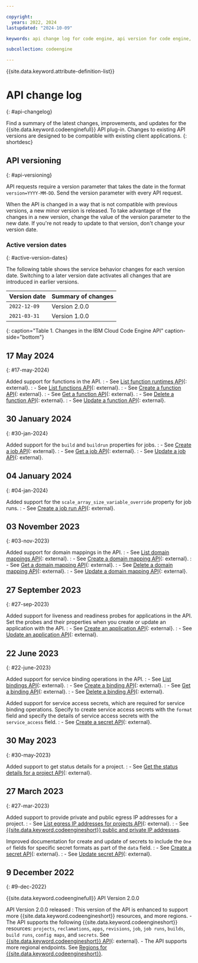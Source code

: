 ```yaml
---

copyright:
  years: 2022, 2024
lastupdated: "2024-10-09"

keywords: api change log for code engine, api version for code engine, change log for api in code engine, api history for code engine, change log, api version history

subcollection: codeengine

---
```


{{site.data.keyword.attribute-definition-list}}

# API change log
{: #api-changelog}

Find a summary of the latest changes, improvements, and updates for the {{site.data.keyword.codeenginefull}} API plug-in. Changes to existing API versions are designed to be compatible with existing client applications. 
{: shortdesc}

## API versioning
{: #api-versioning}

API requests require a version parameter that takes the date in the format `version=YYYY-MM-DD`. Send the version parameter with every API request.

When the API is changed in a way that is not compatible with previous versions, a new minor version is released. To take advantage of the changes in a new version, change the value of the version parameter to the new date. If you're not ready to update to that version, don't change your version date.

### Active version dates
{: #active-version-dates}

The following table shows the service behavior changes for each version date. Switching to a later version date activates all changes that are introduced in earlier versions.

| Version date | Summary of changes |
|---|---|
|`2022-12-09`| Version 2.0.0 |
|`2021-03-31`| Version 1.0.0  |
{: caption="Table 1. Changes in the IBM Cloud Code Engine API" caption-side="bottom"} 

## 17 May 2024
{: #17-may-2024}

Added support for functions in the API.
:   - See [List function runtimes API](https://cloud.ibm.com/apidocs/codeengine/v2#list-function-runtimes){: external}.
:   - See [List functions API](https://cloud.ibm.com/apidocs/codeengine/v2#list-functions){: external}.
:   - See [Create a function API](https://cloud.ibm.com/apidocs/codeengine/v2#create-function){: external}.
:   - See [Get a function API](https://cloud.ibm.com/apidocs/codeengine/v2#get-function){: external}.
:   - See [Delete a function API](https://cloud.ibm.com/apidocs/codeengine/v2#delete-function){: external}.
:   - See [Update a function API](https://cloud.ibm.com/apidocs/codeengine/v2#update-function){: external}.

## 30 January 2024
{: #30-jan-2024}

Added support for the `build` and `buildrun` properties for jobs.
:   - See [Create a job API](https://cloud.ibm.com/apidocs/codeengine/v2#create-job){: external}.
:   - See [Get a job API](https://cloud.ibm.com/apidocs/codeengine/v2#get-job){: external}.
:   - See [Update a job API](https://cloud.ibm.com/apidocs/codeengine/v2#update-job){: external}.


## 04 January 2024
{: #04-jan-2024}

Added support for the `scale_array_size_variable_override` property for job runs.
:   - See [Create a job run API](https://cloud.ibm.com/apidocs/codeengine/v2#create-job-run){: external}.


## 03 November 2023
{: #03-nov-2023}

Added support for domain mappings in the API. 
:   - See [List domain mappings API](https://cloud.ibm.com/apidocs/codeengine/v2#list-domain-mappings){: external}.
:   - See [Create a domain mapping API](https://cloud.ibm.com/apidocs/codeengine/v2#create-domain-mapping){: external}.
:   - See [Get a domain mapping API](https://cloud.ibm.com/apidocs/codeengine/v2#get-domain-mapping){: external}.
:   - See [Delete a domain mapping API](https://cloud.ibm.com/apidocs/codeengine/v2#delete-domain-mapping){: external}.
:   - See [Update a domain mapping API](https://cloud.ibm.com/apidocs/codeengine/v2#update-domain-mapping){: external}.


## 27 September 2023
{: #27-sep-2023}

Added support for liveness and readiness probes for applications in the API. Set the probes and their properties when you create or update an application with the API.
:   - See [Create an application API](https://cloud.ibm.com/apidocs/codeengine/v2#create-app){: external}.
:   - See [Update an application API](https://cloud.ibm.com/apidocs/codeengine/v2#update-app){: external}.


## 22 June 2023
{: #22-june-2023}

Added support for service binding operations in the API.
:   - See [List bindings API](https://cloud.ibm.com/apidocs/codeengine/v2#list-bindings){: external}.
:   - See [Create a binding API](https://cloud.ibm.com/apidocs/codeengine/v2#create-binding){: external}.
:   - See [Get a binding API](https://cloud.ibm.com/apidocs/codeengine/v2#get-binding){: external}.
:   - See [Delete a binding API](https://cloud.ibm.com/apidocs/codeengine/v2#delete-binding){: external}.

Added support for service access secrets, which are required for service binding operations. Specify to create service access secrets with the `format` field and specify the details of service access secrets with the `service_access` field.
:   - See [Create a secret API](https://cloud.ibm.com/apidocs/codeengine/v2#create-secret){: external}.



## 30 May 2023
{: #30-may-2023}

Added support to get status details for a project.
:   - See [Get the status details for a project API](https://cloud.ibm.com/apidocs/codeengine/v2#get-project-status-details){: external}.

## 27 March 2023
{: #27-mar-2023}

Added support to provide private and public egress IP addresses for a project.
:   - See [List egress IP addresses for projects API](https://cloud.ibm.com/apidocs/codeengine/v2#get-project-egress-ips){: external}.
:   - See [{{site.data.keyword.codeengineshort}} public and private IP addresses](/docs/codeengine?topic=codeengine-network-addresses).


Improved documentation for create and update of secrets to include the `One of` fields for specific secret formats as part of the `data` field. 
:   - See [Create a secret API](https://cloud.ibm.com/apidocs/codeengine/v2#create-secret){: external}.
:   - See [Update secret API](https://cloud.ibm.com/apidocs/codeengine/v2#replace-secret){: external}.


## 9 December 2022
{: #9-dec-2022}

{{site.data.keyword.codeenginefull}} API Version 2.0.0  

API Version 2.0.0 released
:   This version of the API is enhanced to support more {{site.data.keyword.codeengineshort}} resources, and more regions.
    - The API supports the following {{site.data.keyword.codeengineshort}} resources: `projects`, `reclamations`, `apps`, `revisions`, `job`, `job runs`, `builds`, `build runs`, `config maps`, and `secrets`. See [{{site.data.keyword.codeengineshort}} API](https://cloud.ibm.com/apidocs/codeengine){: external}.
    - The API supports more regional endpoints. See [Regions for {{site.data.keyword.codeengineshort}}](/docs/codeengine?topic=codeengine-regions).
